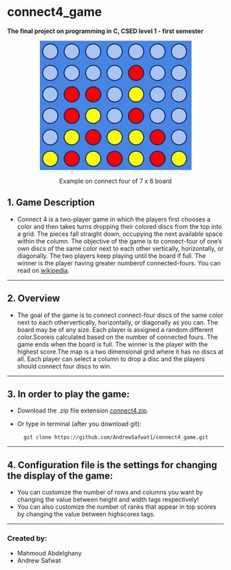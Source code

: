 # connect4_game
**The final project on programming in C, CSED level 1 - first semester**

<div align="center">
    <img src = "connect4.PNG"/>
    <p>Example on connect four of 7 x 6 board</p>
</div>



## 1. Game Description  

- Connect 4 is a two-player game in which the players first chooses a color and then takes turns dropping their colored discs from the top into a grid.  The pieces fall straight down, occupying the next available space within the column.  The objective of the game is to connect-four of one’s own discs of the same color next to each other vertically, horizontally, or diagonally.  The two players keep playing until the board if full.  The winner is the player having greater numberof connected-fours.  You can read on [wikipedia](https://en.wikipedia.org/wiki/Connect_Four). 
---

## 2. Overview  
- The  goal  of  the  game  is  to  connect  connect-four  discs  of  the  same  color  next  to  each  othervertically, horizontally, or diagonally as you can.  The board may be of any size.  Each player is assigned a random different color.Scoreis  calculated  based  on  the  number  of  connected  fours.   The  game  ends  when  the board is full.  The winner is the player with the highest score.The map is a two dimensional grid where it has no discs at all.  Each player can select a column to drop a disc and the players should connect four discs to win.
---

## 3. In order to play the game:  
- Download the .zip file extension [connect4.zip](connect4.zip).
- Or type in terminal (after you download git):  

        git clone https://github.com/AndrewSafwat1/connect4_game.git
---
## 4. Configuration file is the settings for changing the display of the game:  
- You can customize the number of rows and columns you want by changing the value between height and width tags respectively!  
- You can also customize the number of ranks that appear in top scores by changing the value between highscores tags.
---
### Created by:  
- Mahmoud Abdelghany
- Andrew Safwat
